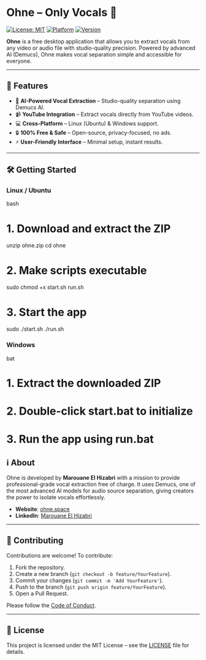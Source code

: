 # Ohne – Only Vocals 🎵

[![License: MIT](https://img.shields.io/badge/License-MIT-green.svg)](LICENSE)
[![Platform](https://img.shields.io/badge/Platform-Windows%20|%20Linux-blue)](https://github.com/xfloksyx/ohne-installer/releases)
[![Version](https://img.shields.io/badge/Version-1.0-blue)](https://github.com/xfloksyx/ohne-installer/releases)

**Ohne** is a free desktop application that allows you to extract vocals from any video or audio file with studio-quality precision. Powered by advanced AI (Demucs), Ohne makes vocal separation simple and accessible for everyone.

---

## 🚀 Features

- 🎤 **AI-Powered Vocal Extraction** – Studio-quality separation using Demucs AI.
- 📹 **YouTube Integration** – Extract vocals directly from YouTube videos.
- 💻 **Cross-Platform** – Linux (Ubuntu) & Windows support.
- 🔒 **100% Free & Safe** – Open-source, privacy-focused, no ads.
- ⚡ **User-Friendly Interface** – Minimal setup, instant results.

---

## 🛠 Getting Started

### Linux / Ubuntu
bash
# 1. Download and extract the ZIP
unzip ohne.zip
cd ohne

# 2. Make scripts executable
sudo chmod +x start.sh run.sh

# 3. Start the app
sudo ./start.sh
./run.sh

### Windows

bat
# 1. Extract the downloaded ZIP
# 2. Double-click start.bat to initialize
# 3. Run the app using run.bat




## ℹ️ About

Ohne is developed by **Marouane El Hizabri** with a mission to provide professional-grade vocal extraction free of charge. It uses Demucs, one of the most advanced AI models for audio source separation, giving creators the power to isolate vocals effortlessly.

* **Website**: [ohne.space](https://ohne.space)
* **LinkedIn**: [Marouane El Hizabri](https://www.linkedin.com/in/marouaneelhizabri)

---

## 🤝 Contributing

Contributions are welcome! To contribute:

1. Fork the repository.
2. Create a new branch (`git checkout -b feature/YourFeature`).
3. Commit your changes (`git commit -m 'Add YourFeature'`).
4. Push to the branch (`git push origin feature/YourFeature`).
5. Open a Pull Request.

Please follow the [Code of Conduct](CODE_OF_CONDUCT.md).

---

## 📄 License

This project is licensed under the MIT License – see the [LICENSE](LICENSE) file for details.


